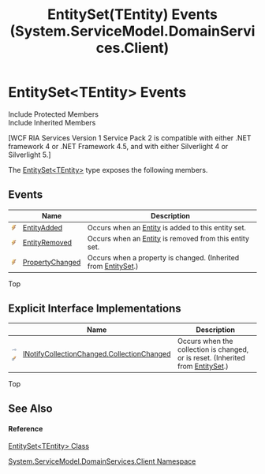 ﻿---
title: EntitySet(TEntity) Events (System.ServiceModel.DomainServices.Client)
TOCTitle: EntitySet(TEntity) Events
ms:assetid: Events.T:System.ServiceModel.DomainServices.Client.EntitySet`1
ms:mtpsurl: https://msdn.microsoft.com/en-us/library/Ff423416(v=VS.91)
ms:contentKeyID: 28755771
ms.date: 01/27/2012
mtps_version: v=VS.91
---

# EntitySet\<TEntity\> Events

Include Protected Members  
Include Inherited Members  

\[WCF RIA Services Version 1 Service Pack 2 is compatible with either .NET framework 4 or .NET Framework 4.5, and with either Silverlight 4 or Silverlight 5.\]

The [EntitySet\<TEntity\>](ff422464\(v=vs.91\).md) type exposes the following members.

## Events

<table>
<thead>
<tr class="header">
<th> </th>
<th>Name</th>
<th>Description</th>
</tr>
</thead>
<tbody>
<tr class="odd">
<td><img src="images\Ff423227.pubevent(en-us,VS.91).gif" title="Public event" alt="Public event" /></td>
<td><a href="ff422884(v=vs.91).md">EntityAdded</a></td>
<td>Occurs when an <a href="ff422907(v=vs.91).md">Entity</a> is added to this entity set.</td>
</tr>
<tr class="even">
<td><img src="images\Ff423227.pubevent(en-us,VS.91).gif" title="Public event" alt="Public event" /></td>
<td><a href="ff423149(v=vs.91).md">EntityRemoved</a></td>
<td>Occurs when an <a href="ff422907(v=vs.91).md">Entity</a> is removed from this entity set.</td>
</tr>
<tr class="odd">
<td><img src="images\Ff423227.pubevent(en-us,VS.91).gif" title="Public event" alt="Public event" /></td>
<td><a href="ff423389(v=vs.91).md">PropertyChanged</a></td>
<td>Occurs when a property is changed. (Inherited from <a href="ff423164(v=vs.91).md">EntitySet</a>.)</td>
</tr>
</tbody>
</table>

Top

## Explicit Interface Implementations

<table>
<thead>
<tr class="header">
<th> </th>
<th>Name</th>
<th>Description</th>
</tr>
</thead>
<tbody>
<tr class="odd">
<td><img src="images\Ff422600.pubinterface(en-us,VS.91).gif" title="Explicit interface implemetation" alt="Explicit interface implemetation" /><img src="images\Gg277298.privevent(en-us,VS.91).gif" title="Private event" alt="Private event" /></td>
<td><a href="ff423429(v=vs.91).md">INotifyCollectionChanged.CollectionChanged</a></td>
<td>Occurs when the collection is changed, or is reset. (Inherited from <a href="ff423164(v=vs.91).md">EntitySet</a>.)</td>
</tr>
</tbody>
</table>

Top

## See Also

#### Reference

[EntitySet\<TEntity\> Class](ff422464\(v=vs.91\).md)

[System.ServiceModel.DomainServices.Client Namespace](ff422479\(v=vs.91\).md)

